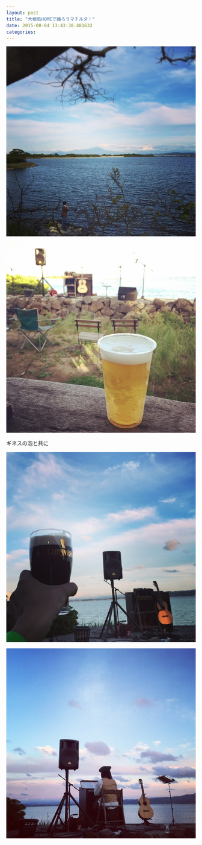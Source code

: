 ```yaml
---
layout: post
title: "大根島HOMEで踊ろうマチルダ！"
date: 2015-08-04 13:43:38.481632
categories: 
---
```


![きょうは大根島HOMEでライブ。踊ろうマチルダ！](/assets/images/201506/11373708_1454126641547769_950678792_n.jpg)

![](/assets/images/201506/11249670_847578175325946_1926088867_n.jpg)

ギネスの泡と共に

![ギネスの泡と共に](/assets/images/201506/11249128_731158570337156_1313985364_n.jpg)

![](/assets/images/201506/11429257_493620430804986_142375350_n.jpg)


